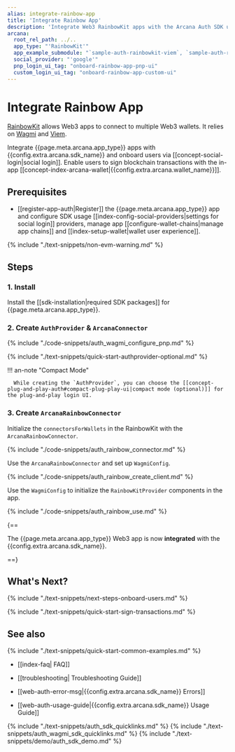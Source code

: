 ```yaml
---
alias: integrate-rainbow-app
title: 'Integrate Rainbow App'
description: 'Integrate Web3 RainbowKit apps with the Arcana Auth SDK using the instructions listed here.'
arcana:
  root_rel_path: ../..
  app_type: "'RainbowKit'"
  app_example_submodule: "`sample-auth-rainbowkit-viem`, `sample-auth-rainbowkit"
  social_provider: "'google'"
  pnp_login_ui_tag: "onboard-rainbow-app-pnp-ui"
  custom_login_ui_tag: "onboard-rainbow-app-custom-ui"
---
```


# Integrate Rainbow App

[RainbowKit](https://www.rainbowkit.com/) allows Web3 apps to connect to multiple Web3 wallets. It relies on [Wagmi](https://wagmi.sh/) and [Viem](https://viem.sh/).

Integrate {{page.meta.arcana.app_type}} apps with {{config.extra.arcana.sdk_name}} and onboard users via [[concept-social-login|social login]]. Enable users to sign blockchain transactions with the in-app [[concept-index-arcana-wallet|{{config.extra.arcana.wallet_name}}]].

## Prerequisites

* [[register-app-auth|Register]] the {{page.meta.arcana.app_type}} app and configure SDK usage [[index-config-social-providers|settings for social login]] providers, manage app [[configure-wallet-chains|manage app chains]] and [[index-setup-wallet|wallet user experience]].

{% include "./text-snippets/non-evm-warning.md" %}

## Steps

### 1. Install

Install the [[sdk-installation|required SDK packages]] for {{page.meta.arcana.app_type}}.

### 2. Create `AuthProvider` &  `ArcanaConnector`

{% include "./code-snippets/auth_wagmi_configure_pnp.md" %}

{% include "./text-snippets/quick-start-authprovider-optional.md" %}

!!! an-note "Compact Mode"

      While creating the `AuthProvider`, you can choose the [[concept-plug-and-play-auth#compact-plug-play-ui|compact mode (optional)]] for the plug-and-play login UI.

### 3. Create `ArcanaRainbowConnector` 

Initialize the `connectorsForWallets` in the RainbowKit with the `ArcanaRainbowConnector`.

{% include "./code-snippets/auth_rainbow_connector.md" %}

Use the  `ArcanaRainbowConnector` and set up `WagmiConfig`.

{% include "./code-snippets/auth_rainbow_create_client.md" %}

Use the `WagmiConfig` to initialize the `RainbowKitProvider` components in the app.

{% include "./code-snippets/auth_rainbow_use.md" %}

{==

The {{page.meta.arcana.app_type}} Web3 app is now **integrated** with the {{config.extra.arcana.sdk_name}}.

==}

## What's Next?

{% include "./text-snippets/next-steps-onboard-users.md" %}

{% include "./text-snippets/quick-start-sign-transactions.md" %}

## See also

{% include "./text-snippets/quick-start-common-examples.md" %}

* [[index-faq| FAQ]]

* [[troubleshooting| Troubleshooting Guide]]

* [[web-auth-error-msg|{{config.extra.arcana.sdk_name}} Errors]]

* [[web-auth-usage-guide|{{config.extra.arcana.sdk_name}} Usage Guide]]

{% include "./text-snippets/auth_sdk_quicklinks.md" %}
{% include "./text-snippets/auth_wagmi_sdk_quicklinks.md" %}
{% include "./text-snippets/demo/auth_sdk_demo.md" %}
